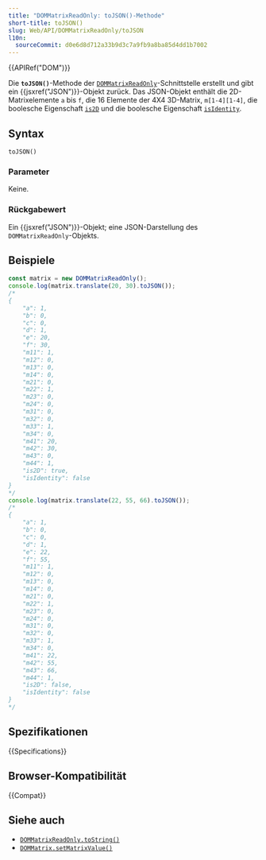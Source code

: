 ```yaml
---
title: "DOMMatrixReadOnly: toJSON()-Methode"
short-title: toJSON()
slug: Web/API/DOMMatrixReadOnly/toJSON
l10n:
  sourceCommit: d0e6d8d712a33b9d3c7a9fb9a8ba85d4dd1b7002
---
```


{{APIRef("DOM")}}

Die **`toJSON()`**-Methode der [`DOMMatrixReadOnly`](/de/docs/Web/API/DOMMatrixReadOnly)-Schnittstelle erstellt und gibt ein {{jsxref("JSON")}}-Objekt zurück. Das JSON-Objekt enthält die 2D-Matrixelemente `a` bis `f`, die 16 Elemente der 4X4 3D-Matrix, `m[1-4][1-4]`, die boolesche Eigenschaft [`is2D`](/de/docs/Web/API/DOMMatrixReadOnly/is2D) und die boolesche Eigenschaft [`isIdentity`](/de/docs/Web/API/DOMMatrixReadOnly/isIdentity).

## Syntax

```js-nolint
toJSON()
```

### Parameter

Keine.

### Rückgabewert

Ein {{jsxref("JSON")}}-Objekt; eine JSON-Darstellung des `DOMMatrixReadOnly`-Objekts.

## Beispiele

```js
const matrix = new DOMMatrixReadOnly();
console.log(matrix.translate(20, 30).toJSON());
/*
{
    "a": 1,
    "b": 0,
    "c": 0,
    "d": 1,
    "e": 20,
    "f": 30,
    "m11": 1,
    "m12": 0,
    "m13": 0,
    "m14": 0,
    "m21": 0,
    "m22": 1,
    "m23": 0,
    "m24": 0,
    "m31": 0,
    "m32": 0,
    "m33": 1,
    "m34": 0,
    "m41": 20,
    "m42": 30,
    "m43": 0,
    "m44": 1,
    "is2D": true,
    "isIdentity": false
}
*/
console.log(matrix.translate(22, 55, 66).toJSON());
/*
{
    "a": 1,
    "b": 0,
    "c": 0,
    "d": 1,
    "e": 22,
    "f": 55,
    "m11": 1,
    "m12": 0,
    "m13": 0,
    "m14": 0,
    "m21": 0,
    "m22": 1,
    "m23": 0,
    "m24": 0,
    "m31": 0,
    "m32": 0,
    "m33": 1,
    "m34": 0,
    "m41": 22,
    "m42": 55,
    "m43": 66,
    "m44": 1,
    "is2D": false,
    "isIdentity": false
}
*/
```

## Spezifikationen

{{Specifications}}

## Browser-Kompatibilität

{{Compat}}

## Siehe auch

- [`DOMMatrixReadOnly.toString()`](/de/docs/Web/API/DOMMatrixReadOnly/toString)
- [`DOMMatrix.setMatrixValue()`](/de/docs/Web/API/DOMMatrix/setMatrixValue)
